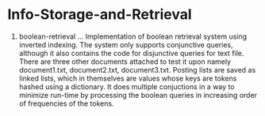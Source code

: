 # Info-Storage-and-Retrieval

1. boolean-retrieval ... Implementation of boolean retrieval system using inverted indexing. The system only supports conjunctive queries,
                         although it also contains the code for disjunctive queries for text file. There are three other documents attached
                         to test it upon namely document1.txt, document2.txt, document3.txt. Posting lists are saved as linked lists, which
                         in themselves are values whose keys are tokens hashed using a dictionary. It does multiple conjuctions in a
                         way to minimize run-time by processing the boolean queries in increasing order of frequencies of the tokens.
